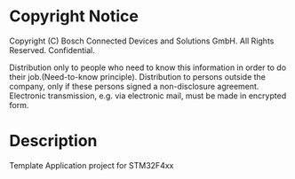 # Copyright Notice
Copyright (C) Bosch Connected Devices and Solutions GmbH. All Rights Reserved. Confidential.

Distribution only to people who need to know this information in order to do their job.(Need-to-know principle). 
Distribution to persons outside the company, only if these persons signed a non-disclosure agreement. 
Electronic transmission, e.g. via electronic mail, must be made in encrypted form.

# Description
Template Application project for STM32F4xx 